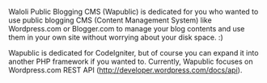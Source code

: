 Waloli Public Blogging CMS (Wapublic) is dedicated for you who wanted to use public blogging CMS (Content Management System) like Wordpress.com or Blogger.com to manage your blog contents and use them in your own site without worrying about your disk space. :)

Wapublic is dedicated for CodeIgniter, but of course you can expand it into another PHP framework if you wanted to. Currently, Wapublic focuses on Wordpress.com REST API (http://developer.wordpress.com/docs/api).

